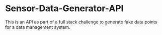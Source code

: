 # Sensor-Data-Generator-API
This is an API as part of a full stack challenge to generate fake data points for a data management system. 
